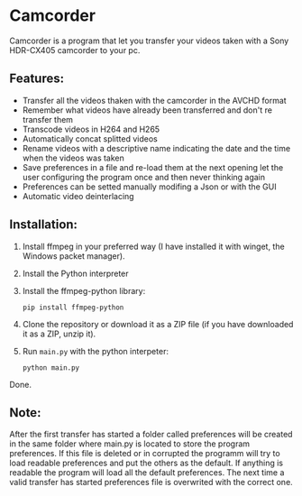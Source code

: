 # Camcorder
Camcorder is a program that let you transfer your videos taken with a Sony HDR-CX405 camcorder to your pc.

## Features:
- Transfer all the videos thaken with the camcorder in the AVCHD format
- Remember what videos have already been transferred and don't re transfer them
- Transcode videos in H264 and H265
- Automatically concat splitted videos
- Rename videos with a descriptive name indicating the date and the time when the videos was taken
- Save preferences in a file and re-load them at the next opening let the user configuring the program once and then never thinking again
- Preferences can be setted manually modifing a Json or with the GUI
- Automatic video deinterlacing

## Installation:
1. Install ffmpeg in your preferred way (I have installed it with winget, the Windows packet manager).
2.  Install the Python interpreter
3. Install the ffmpeg-python library:

    `pip install ffmpeg-python`

4. Clone the repository or download it as a ZIP file (if you have downloaded it as a ZIP, unzip it).
5. Run `main.py` with the python interpeter:

    `python main.py`

Done.

## Note:
After the first transfer has started a folder called preferences will be created in the same folder where main.py is located to store the program preferences. If this file is deleted or in corrupted the programm will try to load readable preferences and put the others as the default. If anything is readable the program will load all the default preferences. The next time a valid transfer has started preferences file is overwrited with the correct one.
